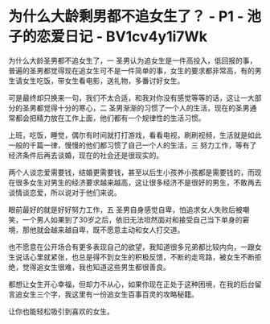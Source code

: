 # 为什么大龄剩男都不追女生了？ - P1 - 池子的恋爱日记 - BV1cv4y1i7Wk

为什么大龄圣男都不追女生了，一 圣男认为追女生是一件高投入，低回报的事，普遍的圣男都觉得现在追女生可不是一件简单的事，女生的要求都非常高，有的男生请女生吃饭，带女生看电影，送礼物，多番讨好女生。

可是最终却只换来一句，我们不太合适，和我对你没有感觉等等的话，这让一大部分的圣男都觉得十分的寒心，二 圣男渐渐的习惯了一个人的生活，现在的圣男通常都会把精力放在工作上面，他们都有一个规律性的生活习惯。

上班，吃饭，睡觉，偶尔有时间就打打游戏，看看电视，刷刷视频，生活就是如此一般的千篇一律，慢慢的他们都习惯了自己一个人的生活，三 努力工作，等有了经济条件后再去谈婚，现在的社会还是很现实的。

两个人谈恋爱需要钱，结婚更需要钱，甚至以后生小孩养小孩都是需要钱的，而现在很多女生对男生的经济要求越来越高，这让很多经济不是很好的男生，不敢再去谈情谈恋爱，所以说对于他们来说。

眼前最好的就是好好努力工作，五 圣男自身感觉自卑，怕追求女人失败后被嘲笑，一个男人如果到了30岁之后，依旧无法坦然面对和接受自己当下单身的窘境，那他就会越来越自卑，既不愿意主动和女人打交道。

也不愿意在公开场合有更多表现自己的欲望，我知道很多兄弟都比较内向，一跟女生说话心里就紧张，也总是得不到女生的积极反馈，不断的走弯路，被女生不断拒绝，觉得追女生很难，我也知道这些男生都很善良。

都想让女生开心幸福，但却力不从心，如果你现在正处于这种困境，在我的后台留言追女生三个字，我这里有一份追女生百事百灵的攻略秘籍。

让你也能轻松吸引到喜欢的女生。